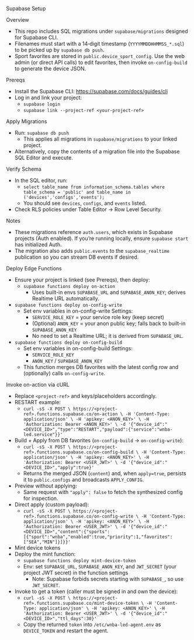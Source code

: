 Supabase Setup

Overview
- This repo includes SQL migrations under `supabase/migrations` designed for Supabase CLI.
- Filenames must start with a 14‑digit timestamp (`YYYYMMDDHHMMSS_*.sql`) to be picked up by `supabase db push`.
- Sport favorites are stored in `public.device_sport_config`. Use the web admin (or direct API calls) to edit favorites, then invoke `on-config-build` to generate the device JSON.

Prereqs
- Install the Supabase CLI: https://supabase.com/docs/guides/cli
- Log in and link your project:
  - `supabase login`
  - `supabase link --project-ref <your-project-ref>`

Apply Migrations
- Run: `supabase db push`
  - This applies all migrations in `supabase/migrations` to your linked project.
- Alternatively, copy the contents of a migration file into the Supabase SQL Editor and execute.

Verify Schema
- In the SQL editor, run:
  - `select table_name from information_schema.tables where table_schema = 'public' and table_name in ('devices','configs','events');`
  - You should see `devices`, `configs`, and `events` listed.
- Check RLS policies under Table Editor → Row Level Security.

Notes
- These migrations reference `auth.users`, which exists in Supabase projects (Auth enabled). If you’re running locally, ensure `supabase start` has initialized Auth.
- The migration also adds `public.events` to the `supabase_realtime` publication so you can stream DB events if desired.

Deploy Edge Functions
- Ensure your project is linked (see Prereqs), then deploy:
  - `supabase functions deploy on-action`
    - Uses built-in envs `SUPABASE_URL` and `SUPABASE_ANON_KEY`; derives Realtime URL automatically.
- `supabase functions deploy on-config-write`
  - Set env variables in on-config-write Settings:
    - `SERVICE_ROLE_KEY` = your service role key (keep secret)
    - (Optional) `ANON_KEY` = your anon public key; falls back to built-in `SUPABASE_ANON_KEY`
    - No need to set a Realtime URL; it is derived from `SUPABASE_URL`.
- `supabase functions deploy on-config-build`
  - Set env variables in on-config-build Settings:
    - `SERVICE_ROLE_KEY`
    - `ANON_KEY` / `SUPABASE_ANON_KEY`
  - This function merges DB favorites with the latest config row and (optionally) calls `on-config-write`.

Invoke on-action via cURL
- Replace `<project-ref>` and keys/placeholders accordingly.
- RESTART example:
  - `curl -sS -X POST \
    https://<project-ref>.functions.supabase.co/on-action \
    -H 'Content-Type: application/json' \
    -H 'apikey: <ANON_KEY>' \
    -H 'Authorization: Bearer <ANON_KEY>' \
    -d '{"device_id":"<DEVICE_ID>","type":"RESTART","payload":{"service":"wnba-led.service"}}'`
- Build + Apply from DB favorites (`on-config-build` → `on-config-write`):
  - `curl -sS -X POST \
    https://<project-ref>.functions.supabase.co/on-config-build \
    -H 'Content-Type: application/json' \
    -H 'apikey: <ANON_KEY>' \
    -H 'Authorization: Bearer <USER_JWT>' \
    -d '{"device_id":"<DEVICE_ID>","apply":true}'`
  - Returns the merged JSON (`content`) and, when `apply=true`, persists it to `public.configs` and broadcasts `APPLY_CONFIG`.
- Preview without applying:
  - Same request with `"apply": false` to fetch the synthesized config for inspection.
- Direct apply (custom payload):
  - `curl -sS -X POST \
    https://<project-ref>.functions.supabase.co/on-config-write \
    -H 'Content-Type: application/json' \
    -H 'apikey: <ANON_KEY>' \
    -H 'Authorization: Bearer <USER_JWT>' \
    -d '{"device_id":"<DEVICE_ID>","content":{"sports":[{"sport":"wnba","enabled":true,"priority":1,"favorites":["SEA","MIN"]}]}}'`
- Mint device tokens
- Deploy the mint function:
  - `supabase functions deploy mint-device-token`
  - Env: set `SUPABASE_URL`, `SUPABASE_ANON_KEY`, and `JWT_SECRET` (your project JWT secret) in the function settings
    - Note: Supabase forbids secrets starting with `SUPABASE_`, so use `JWT_SECRET`.
- Invoke to get a token (caller must be signed in and own the device):
  - `curl -sS -X POST \
    https://<project-ref>.functions.supabase.co/mint-device-token \
    -H 'Content-Type: application/json' \
    -H 'apikey: <ANON_KEY>' \
    -H 'Authorization: Bearer <USER_JWT>' \
    -d '{"device_id":"<DEVICE_ID>","ttl_days":30}'`
  - Copy the returned `token` into `/etc/wnba-led-agent.env` as `DEVICE_TOKEN` and restart the agent.
